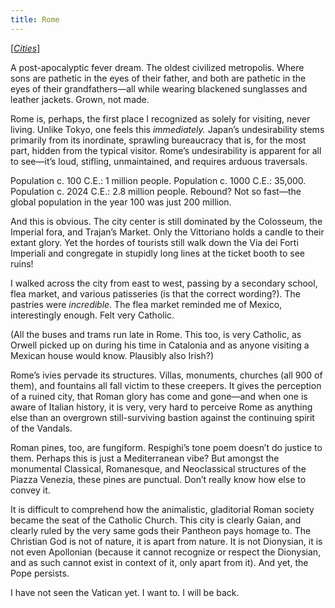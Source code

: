 ```yaml
---
title: Rome
---
```


[[*Cities*](/cities)]

A post-apocalyptic fever dream. The oldest civilized metropolis. Where sons are pathetic in the eyes of their father, and both are pathetic in the eyes of their grandfathers—all while wearing blackened sunglasses and leather jackets. Grown, not made.

Rome is, perhaps, the first place I recognized as solely for visiting, never living. Unlike Tokyo, one feels this _immediately._ Japan’s undesirability stems primarily from its inordinate, sprawling bureaucracy that is, for the most part, hidden from the typical visitor. Rome’s undesirability is apparent for all to see—it’s loud, stifling, unmaintained, and requires arduous traversals.

Population c. 100 C.E.: 1 million people. Population c. 1000 C.E.: 35,000. Population c. 2024 C.E.: 2.8 million people. Rebound? Not so fast—the global population in the year 100 was just 200 million.

And this is obvious. The city center is still dominated by the Colosseum, the Imperial fora, and Trajan’s Market. Only the Vittoriano holds a candle to their extant glory. Yet the hordes of tourists still walk down the Via dei Forti Imperiali and congregate in stupidly long lines at the ticket booth to see ruins!

I walked across the city from east to west, passing by a secondary school, flea market, and various patisseries (is that the correct wording?). The pastries were _incredible._ The flea market reminded me of Mexico, interestingly enough. Felt very Catholic.

(All the buses and trams run late in Rome. This too, is very Catholic, as Orwell picked up on during his time in Catalonia and as anyone visiting a Mexican house would know. Plausibly also Irish?)

Rome’s ivies pervade its structures. Villas, monuments, churches (all 900 of them), and fountains all fall victim to these creepers. It gives the perception of a ruined city, that Roman glory has come and gone—and when one is aware of Italian history, it is very, very hard to perceive Rome as anything else than an overgrown still-surviving bastion against the continuing spirit of the Vandals.

Roman pines, too, are fungiform. Respighi’s tone poem doesn’t do justice to them. Perhaps this is just a Mediterranean vibe? But amongst the monumental Classical, Romanesque, and Neoclassical structures of the Piazza Venezia, these pines are punctual. Don’t really know how else to convey it.

It is difficult to comprehend how the animalistic, gladitorial Roman society became the seat of the Catholic Church. This city is clearly Gaian, and clearly ruled by the very same gods their Pantheon pays homage to. The Christian God is not of nature, it is apart from nature. It is not Dionysian, it is not even Apollonian (because it cannot recognize or respect the Dionysian, and as such cannot exist in context of it, only apart from it). And yet, the Pope persists.

I have not seen the Vatican yet. I want to. I will be back.
